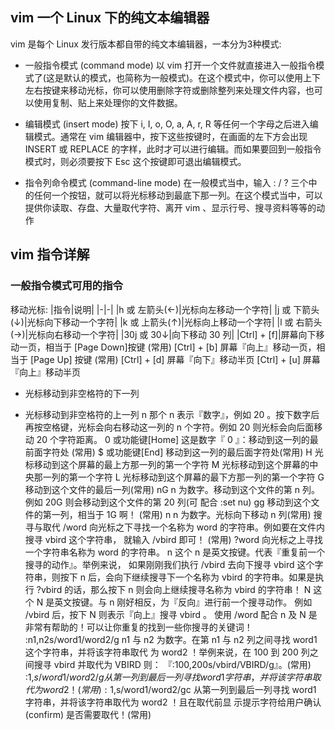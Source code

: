 ## vim 一个 Linux 下的纯文本编辑器
vim 是每个 Linux 发行版本都自带的纯文本编辑器，一本分为3种模式:
* 一般指令模式 (command mode)
以 vim 打开一个文件就直接进入一般指令模式了(这是默认的模式，也简称为一般模式)。在这个模式中，你可以使用上下左右按键来移动光标，你可以使用删除字符或删除整列来处理文件内容，也可以使用复制、贴上来处理你的文件数据。

* 编辑模式 (insert mode)
按下 i, I, o, O, a, A, r, R 等任何一个字母之后进入编辑模式。通常在 vim 编辑器中，按下这些按键时，在画面的左下方会出现 INSERT 或 REPLACE 的字样，此时才可以进行编辑。而如果要回到一般指令模式时，则必须要按下 Esc 这个按键即可退出编辑模式。

* 指令列命令模式 (command-line mode)
在一般模式当中，输入 : / ? 三个中的任何一个按钮，就可以将光标移动到最底下那一列。在这个模式当中，可以提供你读取、存盘、大量取代字符、离开 vim 、显示行号、搜寻资料等等的动作

## vim 指令详解
### 一般指令模式可用的指令
移动光标:
|指令|说明|
|-|-|
|h 或 左箭头(←)|光标向左移动一个字符|
|j 或 下箭头(↓)|光标向下移动一个字符|
|k 或 上箭头(↑)|光标向上移动一个字符|
|l 或 右箭头(→)|光标向右移动一个字符|
|30j 或 30↓|向下移动 30 列|
|<k>Ctrl] + [f]|屏幕向下移动一页，相当于 [Page Down]按键 (常用)
[Ctrl] + [b] 屏幕『向上』移动一页，相当于 [Page Up] 按键 (常用)
[Ctrl] + [d] 屏幕『向下』移动半页
[Ctrl] + [u] 屏幕『向上』移动半页
+ 光标移动到非空格符的下一列
- 光标移动到非空格符的上一列
n<space>
那个 n 表示『数字』，例如 20 。按下数字后再按空格键，光标会向右移动这一列的 n
个字符。例如 20<space> 则光标会向后面移动 20 个字符距离。
0 或功能键[Home] 这是数字『 0 』：移动到这一列的最前面字符处 (常用)
$ 或功能键[End] 移动到这一列的最后面字符处(常用)
H 光标移动到这个屏幕的最上方那一列的第一个字符
M 光标移动到这个屏幕的中央那一列的第一个字符
L 光标移动到这个屏幕的最下方那一列的第一个字符
G 移动到这个文件的最后一列(常用)
nG
n 为数字。移动到这个文件的第 n 列。例如 20G 则会移动到这个文件的第 20 列(可
配合 :set nu)
gg 移动到这个文件的第一列，相当于 1G 啊！ (常用)
n<Enter> n 为数字。光标向下移动 n 列(常用)
搜寻与取代
/word
向光标之下寻找一个名称为 word 的字符串。例如要在文件内搜寻 vbird 这个字符串，
就输入 /vbird 即可！ (常用)
?word 向光标之上寻找一个字符串名称为 word 的字符串。
n
这个 n 是英文按键。代表『重复前一个搜寻的动作』。举例来说， 如果刚刚我们执行
/vbird 去向下搜寻 vbird 这个字符串，则按下 n 后，会向下继续搜寻下一个名称为
vbird 的字符串。如果是执行 ?vbird 的话，那么按下 n 则会向上继续搜寻名称为
vbird 的字符串！
N
这个 N 是英文按键。与 n 刚好相反，为『反向』进行前一个搜寻动作。 例如 /vbird
后，按下 N 则表示『向上』搜寻 vbird 。
使用 /word 配合 n 及 N 是非常有帮助的！可以让你重复的找到一些你搜寻的关键词！
:n1,n2s/word1/word2/g
n1 与 n2 为数字。在第 n1 与 n2 列之间寻找 word1 这个字符串，并将该字符串取代
为 word2 ！举例来说，在 100 到 200 列之间搜寻 vbird 并取代为 VBIRD 则：
『:100,200s/vbird/VBIRD/g』。(常用)
:1,$s/word1/word2/g 从第一列到最后一列寻找 word1 字符串，并将该字符串取代为 word2 ！(常用)
:1,$s/word1/word2/gc
从第一列到最后一列寻找 word1 字符串，并将该字符串取代为 word2 ！且在取代前显
示提示字符给用户确认 (confirm) 是否需要取代！(常用)
